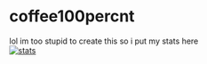 # coffee100percnt
lol im too stupid to create this so i put my stats here<br>
[![stats](https://github-readme-stats.vercel.app/api?username=coffee100percnt)](https://github.com/anuraghazra/github-readme-stats)

